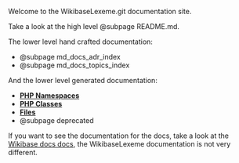 Welcome to the WikibaseLexeme.git documentation site.

Take a look at the high level @subpage README.md.

The lower level hand crafted documentation:
* @subpage md_docs_adr_index
* @subpage md_docs_topics_index

And the lower level generated documentation:
* [**PHP Namespaces**](namespaces.html)
* [**PHP Classes**](annotated.html)
* [**Files**](files.html)
* @subpage deprecated

If you want to see the documentation for the docs,
take a look at the [Wikibase docs docs](https://doc.wikimedia.org/Wikibase/master/php/md_docs_documentation.html),
the WikibaseLexeme documentation is not very different.
